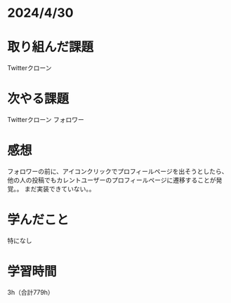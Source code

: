 # 2024/4/30
# 取り組んだ課題
Twitterクローン

# 次やる課題
Twitterクローン フォロワー

# 感想
フォロワーの前に、アイコンクリックでプロフィールページを出そうとしたら、他の人の投稿でもカレントユーザーのプロフィールページに遷移することが発覚。。
まだ実装できていない。。

# 学んだこと
特になし

# 学習時間
3h（合計779h）
